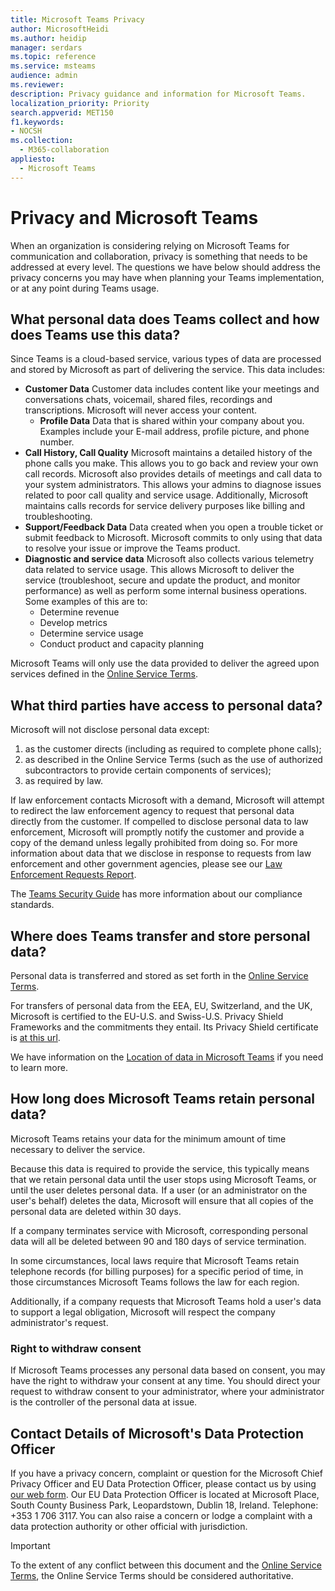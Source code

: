 ```yaml
---
title: Microsoft Teams Privacy
author: MicrosoftHeidi
ms.author: heidip
manager: serdars
ms.topic: reference
ms.service: msteams
audience: admin
ms.reviewer:
description: Privacy guidance and information for Microsoft Teams.
localization_priority: Priority
search.appverid: MET150
f1.keywords:
- NOCSH
ms.collection: 
  - M365-collaboration
appliesto: 
  - Microsoft Teams
---
```


# Privacy and Microsoft Teams

When an organization is considering relying on Microsoft Teams for communication and collaboration, privacy is something that needs to be addressed at every level. The questions we have below should address the privacy concerns you may have when planning your Teams implementation, or at any point during Teams usage.

## What personal data does Teams collect and how does Teams use this data?

Since Teams is a cloud-based service, various types of data are processed and stored by Microsoft as part of delivering the service. This data includes:

- **Customer Data** Customer data includes content like your meetings and conversations chats, voicemail, shared files, recordings and transcriptions. Microsoft will never access your content.
  - **Profile Data** Data that is shared within your company about you. Examples include your E-mail address, profile picture, and phone number.
- **Call History, Call Quality** Microsoft maintains a detailed history of the phone calls you make. This allows you to go back and review your own call records. Microsoft also provides details of meetings and call data to your system administrators. This allows your admins to diagnose issues related to poor call quality and service usage. Additionally, Microsoft maintains calls records for service delivery purposes like billing and troubleshooting.
- **Support/Feedback Data** Data created when you open a trouble ticket or submit feedback to Microsoft. Microsoft commits to only using that data to resolve your issue or improve the Teams product.
- **Diagnostic and service data** Microsoft also collects various telemetry data related to service usage. This allows Microsoft to deliver the service (troubleshoot, secure and update the product, and monitor performance) as well as perform some internal business operations. Some examples of this are to:
  - Determine revenue
  - Develop metrics
  - Determine service usage
  - Conduct product and capacity planning

Microsoft Teams will only use the data provided to deliver the agreed upon services defined in the [Online Service Terms](https://go.microsoft.com/fwlink/p/?linkid=2050263).

## What third parties have access to personal data?

Microsoft will not disclose personal data except:

1. as the customer directs (including as required to complete phone calls);
1. as described in the Online Service Terms (such as the use of authorized subcontractors to provide certain components of services);
1. as required by law.

If law enforcement contacts Microsoft with a demand, Microsoft will attempt to redirect the law enforcement agency to request that personal data directly from the customer. If compelled to disclose personal data to law enforcement, Microsoft will promptly notify the customer and provide a copy of the demand unless legally prohibited from doing so. For more information about data that we disclose in response to requests from law enforcement and other government agencies, please see our [Law Enforcement Requests Report](https://www.microsoft.com/about/corporate-responsibility/lerr/).

The [Teams Security Guide](https://docs.microsoft.com/microsoftteams/security-compliance-overview#compliance-standards) has more information about our compliance standards.

## Where does Teams transfer and store personal data?

Personal data is transferred and stored as set forth in the [Online Service Terms](https://go.microsoft.com/fwlink/p/?linkid=2050263).

For transfers of personal data from the EEA, EU, Switzerland, and the UK, Microsoft is certified to the EU-U.S. and Swiss-U.S. Privacy Shield Frameworks and the commitments they entail. Its Privacy Shield certificate is [at this url](https://www.privacyshield.gov/participant?id=a2zt0000000KzNaAAK&status=Active).

We have information on the [Location of data in Microsoft Teams](location-of-data-in-teams.md) if you need to learn more.

## How long does Microsoft Teams retain personal data?

Microsoft Teams retains your data for the minimum amount of time necessary to deliver the service.

Because this data is required to provide the service, this typically means that we retain personal data until the user stops using Microsoft Teams, or until the user deletes personal data.  If a user (or an administrator on the user's behalf) deletes the data, Microsoft will ensure that all copies of the personal data are deleted within 30 days.

If a company terminates service with Microsoft, corresponding personal data will all be deleted between 90 and 180 days of service termination.

In some circumstances, local laws require that Microsoft Teams retain telephone records (for billing purposes) for a specific period of time, in those circumstances Microsoft Teams follows the law for each region.

Additionally, if a company requests that Microsoft Teams hold a user's data to support a legal obligation, Microsoft will respect the company administrator's request.

### Right to withdraw consent

If Microsoft Teams processes any personal data based on consent, you may have the right to withdraw your consent at any time. You should direct your request to withdraw consent to your administrator, where your administrator is the controller of the personal data at issue.

## Contact Details of Microsoft's Data Protection Officer

If you have a privacy concern, complaint or question for the Microsoft Chief Privacy Officer and EU Data Protection Officer, please contact us by using [our web form](https://go.microsoft.com/fwlink/?LinkId=321116). Our EU Data Protection Officer is located at Microsoft Place, South County Business Park, Leopardstown, Dublin 18, Ireland. Telephone: +353 1 706 3117. You can also raise a concern or lodge a complaint with a data protection authority or other official with jurisdiction.

> [!IMPORTANT]
> To the extent of any conflict between this document and the [Online Service Terms](https://go.microsoft.com/fwlink/p/?linkid=2050263), the Online Service Terms should be considered authoritative.
